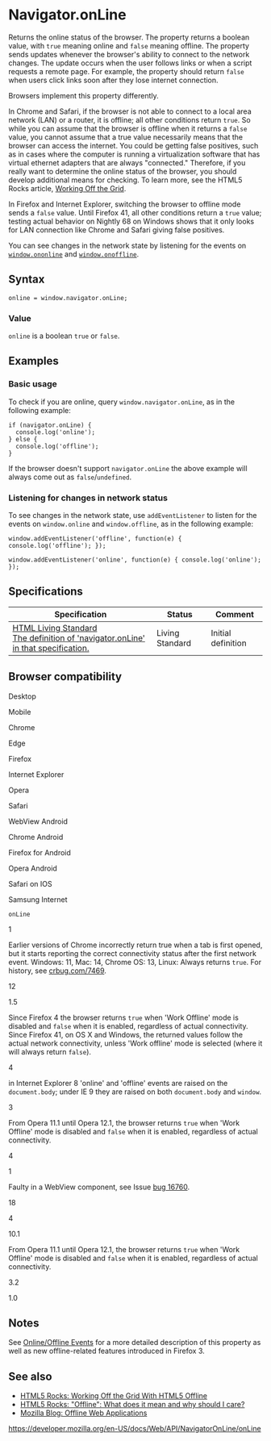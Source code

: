 Navigator.onLine
================

Returns the online status of the browser. The property returns a boolean value, with `true` meaning online and `false` meaning offline. The property sends updates whenever the browser's ability to connect to the network changes. The update occurs when the user follows links or when a script requests a remote page. For example, the property should return `false` when users click links soon after they lose internet connection.

Browsers implement this property differently.

In Chrome and Safari, if the browser is not able to connect to a local area network (LAN) or a router, it is offline; all other conditions return `true`. So while you can assume that the browser is offline when it returns a `false` value, you cannot assume that a true value necessarily means that the browser can access the internet. You could be getting false positives, such as in cases where the computer is running a virtualization software that has virtual ethernet adapters that are always "connected." Therefore, if you really want to determine the online status of the browser, you should develop additional means for checking. To learn more, see the HTML5 Rocks article, [Working Off the Grid](https://www.html5rocks.com/en/mobile/workingoffthegrid.html).

In Firefox and Internet Explorer, switching the browser to offline mode sends a `false` value. Until Firefox 41, all other conditions return a `true` value; testing actual behavior on Nightly 68 on Windows shows that it only looks for LAN connection like Chrome and Safari giving false positives.

You can see changes in the network state by listening for the events on [`window.ononline`](../document/ononline) and [`window.onoffline`](../document/onoffline).

Syntax
------

    online = window.navigator.onLine;

### Value

`online` is a boolean `true` or `false`.

Examples
--------

### Basic usage

To check if you are online, query `window.navigator.onLine`, as in the following example:

    if (navigator.onLine) {
      console.log('online');
    } else {
      console.log('offline');
    }

If the browser doesn't support `navigator.onLine` the above example will always come out as `false`/`undefined`.

### Listening for changes in network status

To see changes in the network state, use `addEventListener` to listen for the events on `window.online` and `window.offline`, as in the following example:

    window.addEventListener('offline', function(e) { console.log('offline'); });

    window.addEventListener('online', function(e) { console.log('online'); });

Specifications
--------------

<table><thead><tr class="header"><th>Specification</th><th>Status</th><th>Comment</th></tr></thead><tbody><tr class="odd"><td><a href="https://html.spec.whatwg.org/multipage/browsers.html#dom-navigator-online">HTML Living Standard<br />
<span class="small">The definition of 'navigator.onLine' in that specification.</span></a></td><td><span class="spec-living">Living Standard</span></td><td>Initial definition</td></tr></tbody></table>

Browser compatibility
---------------------

Desktop

Mobile

Chrome

Edge

Firefox

Internet Explorer

Opera

Safari

WebView Android

Chrome Android

Firefox for Android

Opera Android

Safari on IOS

Samsung Internet

`onLine`

1

Earlier versions of Chrome incorrectly return true when a tab is first opened, but it starts reporting the correct connectivity status after the first network event. Windows: 11, Mac: 14, Chrome OS: 13, Linux: Always returns `true`. For history, see [crbug.com/7469](https://crbug.com/7469).

12

1.5

Since Firefox 4 the browser returns `true` when 'Work Offline' mode is disabled and `false` when it is enabled, regardless of actual connectivity. Since Firefox 41, on OS X and Windows, the returned values follow the actual network connectivity, unless 'Work offline' mode is selected (where it will always return `false`).

4

in Internet Explorer 8 'online' and 'offline' events are raised on the `document.body`; under IE 9 they are raised on both `document.body` and `window`.

3

From Opera 11.1 until Opera 12.1, the browser returns `true` when 'Work Offline' mode is disabled and `false` when it is enabled, regardless of actual connectivity.

4

1

Faulty in a WebView component, see Issue [bug 16760](http://code.google.com/p/android/issues/detail?id=16760).

18

4

10.1

From Opera 11.1 until Opera 12.1, the browser returns `true` when 'Work Offline' mode is disabled and `false` when it is enabled, regardless of actual connectivity.

3.2

1.0

Notes
-----

See [Online/Offline Events](online_and_offline_events) for a more detailed description of this property as well as new offline-related features introduced in Firefox 3.

See also
--------

-   [HTML5 Rocks: Working Off the Grid With HTML5 Offline](https://www.html5rocks.com/en/mobile/workingoffthegrid.html)
-   [HTML5 Rocks: "Offline": What does it mean and why should I care?](https://www.html5rocks.com/en/tutorials/offline/whats-offline/)
-   [Mozilla Blog: Offline Web Applications](https://hacks.mozilla.org/2010/01/offline-web-applications/)

<a href="https://developer.mozilla.org/en-US/docs/Web/API/NavigatorOnLine/onLine" class="_attribution-link">https://developer.mozilla.org/en-US/docs/Web/API/NavigatorOnLine/onLine</a>
